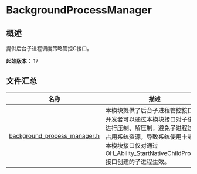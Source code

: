 # BackgroundProcessManager

<!--Kit: Background Tasks Kit-->
<!--Subsystem: Resourceschedule-->
<!--Owner: @hongjianfeng-->
<!--Designer: @zhouben25-->
<!--Tester: @fenglili18-->
<!--Adviser: @Brilliantry_Rui-->

## 概述

提供后台子进程调度策略管控C接口。

**起始版本：** 17
## 文件汇总

| 名称 | 描述 |
| -- | -- |
| [background_process_manager.h](capi-background-process-manager-h.md) | 本模块提供了后台子进程管控接口。开发者可以通过本模块接口对子进程进行压制、解压制，避免子进程过多占用系统资源，导致系统使用卡顿。本模块接口仅对通过OH_Ability_StartNativeChildProcess接口创建的子进程生效。 |

